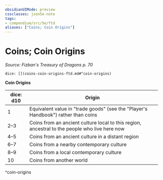 ```yaml
---
obsidianUIMode: preview
cssclasses: json5e-note
tags:
- compendium/src/5e/ftd
aliases: ["Coins; Coin Origins"]
---
```

# Coins; Coin Origins
*Source: Fizban's Treasury of Dragons p. 70* 

`dice: [](coins-coin-origins-ftd.md#^coin-origins)`

**Coin Origins**

| dice: d10 | Origin |
|-----------|--------|
| 1 | Equivalent value in "trade goods" (see the "Player's Handbook") rather than coins |
| 2–3 | Coins from an ancient culture local to this region, ancestral to the people who live here now |
| 4–5 | Coins from an ancient culture in a distant region |
| 6–7 | Coins from a nearby contemporary culture |
| 8–9 | Coins from a local contemporary culture |
| 10 | Coins from another world |
^coin-origins